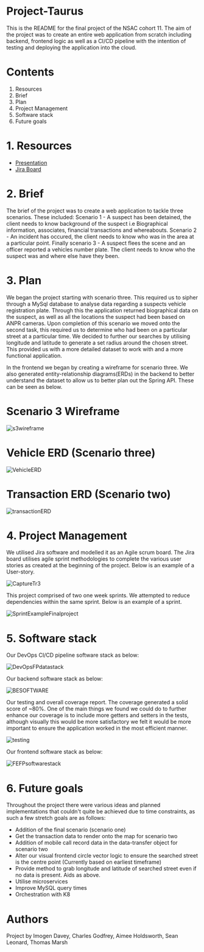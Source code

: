 # Project-Taurus

This is the README for the final project of the NSAC cohort 11. The aim of the project was to create an entire web application from scratch including backend, frontend logic as well as a CI/CD pipeline with the intention of testing and deploying the application into the cloud.

# Contents
1. Resources
2. Brief
3. Plan
4. Project Management
5. Software stack
6. Future goals

# 1. Resources
- [Presentation](https://docs.google.com/presentation/d/16NKg8SW3qEdGMSq5RcbgI7QcXcaR4bgiEKYvSFjKwls/edit#slide=id.g1f87997393_0_782)
- [Jira Board](https://team-1612863346985.atlassian.net/jira/software/projects/TAUR/boards/5)

# 2. Brief

The brief of the project was to create a web application to tackle three scenarios. These included: Scenario 1 - A suspect has been detained, the client needs to know background of the suspect i.e Biographical information, associates, financial transactions and whereabouts. Scenario 2 - An incident has occured, the client needs to know who was in the area at a particular point. Finally scenario 3 - A suspect flees the scene and an officer reported a vehicles number plate. The client needs to know who the suspect was and where else have they been.

# 3. Plan

We began the project starting with scenario three. This required us to sipher through a MySql database to analyse data regarding a suspects vehicle registration plate. Through this the application returned biographical data on the suspect, as well as all the locations the suspect had been based on ANPR cameras. Upon completion of this scenario we moved onto the second task, this required us to determine who had been on a particular street at a particular time. We decided to further our searches by utilising longitude and latitude to generate a set radius around the chosen street. This provided us with a more detailed dataset to work with and a more functional application. 

In the frontend we began by creating a wireframe for scenario three. We also generated entity-relationship diagrams(ERDs) in the backend to better understand the dataset to allow us to better plan out the Spring API. These can be seen as below.

# Scenario 3 Wireframe

![s3wireframe](https://user-images.githubusercontent.com/78798264/119544328-81284000-bd89-11eb-8401-10457ae736cf.PNG)

# Vehicle ERD (Scenario three)

![VehicleERD](https://user-images.githubusercontent.com/78798264/119541574-78823a80-bd86-11eb-9294-7e3ff1ca019e.png)

# Transaction ERD (Scenario two)
![transactionERD](https://user-images.githubusercontent.com/78798264/119543956-242c8a00-bd89-11eb-8ab1-ed4de1e49454.png)


# 4. Project Management

We utilised Jira software and modelled it as an Agile scrum board. The Jira board utilises agile sprint methodologies to complete the various user stories as created at the beginning of the project. Below is an example of a User-story.

![CaptureTr3](https://user-images.githubusercontent.com/78798264/119539662-5be50300-bd84-11eb-988c-dc52372b0535.PNG)

This project comprised of two one week sprints. We attempted to reduce dependencies within the same sprint. Below is an example of a sprint.

![SprintExampleFinalproject](https://user-images.githubusercontent.com/78798264/119540210-17a63280-bd85-11eb-83e4-50cc699a15fe.PNG)

# 5. Software stack

Our DevOps CI/CD pipeline software stack as below:

![DevOpsFPdatastack](https://user-images.githubusercontent.com/78798264/119540374-491efe00-bd85-11eb-8840-8877f03100cf.PNG)

Our backend software stack as below:

![BESOFTWARE](https://user-images.githubusercontent.com/78798264/119541528-6902f180-bd86-11eb-809f-4b15d5837a2b.PNG)

Our testing and overall coverage report. The coverage generated a solid score of ~80%. One of the main things we found we could do to further enhance our coverage is to include more getters and setters in the tests, although visually this would be more satisfactory we felt it would be more important to ensure the application worked in the most efficient manner.

![testing](https://user-images.githubusercontent.com/78798264/119543234-58ec1180-bd88-11eb-9a1e-f3cdcc2ea6a1.PNG)

Our frontend software stack as below:

![FEFPsoftwarestack](https://user-images.githubusercontent.com/78798264/119540933-e9752280-bd85-11eb-98fb-54acd6cbaa86.PNG)

# 6. Future goals

Throughout the project there were various ideas and planned implementations that couldn't quite be achieved due to time constraints, as such a few stretch goals are as follows:
- Addition of the final scenario (scenario one)
- Get the transaction data to render onto the map for scenario two
- Addition of mobile call record data in the data-transfer object for scenario two
- Alter our visual frontend circle vector logic to ensure the searched street is the centre point (Currently based on earliest timeframe)
- Provide method to grab longitude and latitude of searched street even if no data is present. Aids as above.
- Utilise microservices
- Improve MySQL query times
- Orchestration with K8

# Authors

Project by Imogen Davey, Charles Godfrey, Aimee Holdsworth, Sean Leonard, Thomas Marsh

